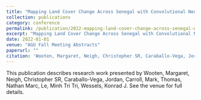 ```yaml
---
title: "Mapping Land Cover Change Across Senegal with Convolutional Neural Networks and Very High Resolution Data"
collection: publications
category: conference
permalink: /publication/2022-mapping-land-cover-change-across-senegal-with-convolutional-neural-networks-and-very-high-resolution-data
excerpt: "Mapping Land Cover Change Across Senegal with Convolutional Neural Networks and Very High Resolution Data by Wooten, Margaret et al."
date: 2022-01-01
venue: "AGU Fall Meeting Abstracts"
paperurl: ""
citation: 'Wooten, Margaret, Neigh, Christopher SR, Caraballo-Vega, Jordan, Carroll, Mark, Thomas, Nathan Marc, Le, Minh Tri Tri, Wessels, Konrad J (2022). "Mapping Land Cover Change Across Senegal with Convolutional Neural Networks and Very High Resolution Data." <i>AGU Fall Meeting Abstracts</i>.'
---
```


This publication describes research work presented by Wooten, Margaret, Neigh, Christopher SR, Caraballo-Vega, Jordan, Carroll, Mark, Thomas, Nathan Marc, Le, Minh Tri Tri, Wessels, Konrad J. See the venue for full details.
